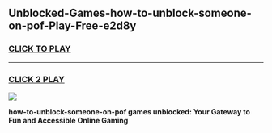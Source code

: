 
## Unblocked-Games-how-to-unblock-someone-on-pof-Play-Free-e2d8y
<h3>
<a href="https://premium76.site?title=how-to-unblock-someone-on-pof&ref=12A">CLICK TO PLAY</a></h3>
<hr>

<h3>
<a href="https://premium76.site?title=how-to-unblock-someone-on-pof&ref=12A">CLICK 2 PLAY</a>
  
</h3>

<a href="https://premium76.site?title=how-to-unblock-someone-on-pof&ref=12A"><img src="https://clearcache.store/games.png"></a>


**how-to-unblock-someone-on-pof games unblocked: Your Gateway to Fun and Accessible Online Gaming**
